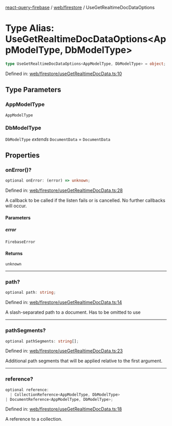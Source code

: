 [react-query-firebase](../../../modules.md) / [web/firestore](../index.md) / UseGetRealtimeDocDataOptions

# Type Alias: UseGetRealtimeDocDataOptions\<AppModelType, DbModelType\>

```ts
type UseGetRealtimeDocDataOptions<AppModelType, DbModelType> = object;
```

Defined in: [web/firestore/useGetRealtimeDocData.ts:10](https://github.com/vpishuk/react-query-firebase/blob/10e2945f75363a784c3dfc0e90b9f7a489dcc848/web/firestore/useGetRealtimeDocData.ts#L10)

## Type Parameters

### AppModelType

`AppModelType`

### DbModelType

`DbModelType` *extends* `DocumentData` = `DocumentData`

## Properties

### onError()?

```ts
optional onError: (error) => unknown;
```

Defined in: [web/firestore/useGetRealtimeDocData.ts:28](https://github.com/vpishuk/react-query-firebase/blob/10e2945f75363a784c3dfc0e90b9f7a489dcc848/web/firestore/useGetRealtimeDocData.ts#L28)

A callback to be called if the listen fails or is
cancelled. No further callbacks will occur.

#### Parameters

##### error

`FirebaseError`

#### Returns

`unknown`

***

### path?

```ts
optional path: string;
```

Defined in: [web/firestore/useGetRealtimeDocData.ts:14](https://github.com/vpishuk/react-query-firebase/blob/10e2945f75363a784c3dfc0e90b9f7a489dcc848/web/firestore/useGetRealtimeDocData.ts#L14)

A slash-separated path to a document. Has to be omitted to use

***

### pathSegments?

```ts
optional pathSegments: string[];
```

Defined in: [web/firestore/useGetRealtimeDocData.ts:23](https://github.com/vpishuk/react-query-firebase/blob/10e2945f75363a784c3dfc0e90b9f7a489dcc848/web/firestore/useGetRealtimeDocData.ts#L23)

Additional path segments that will be applied relative
to the first argument.

***

### reference?

```ts
optional reference: 
  | CollectionReference<AppModelType, DbModelType>
| DocumentReference<AppModelType, DbModelType>;
```

Defined in: [web/firestore/useGetRealtimeDocData.ts:18](https://github.com/vpishuk/react-query-firebase/blob/10e2945f75363a784c3dfc0e90b9f7a489dcc848/web/firestore/useGetRealtimeDocData.ts#L18)

A reference to a collection.
